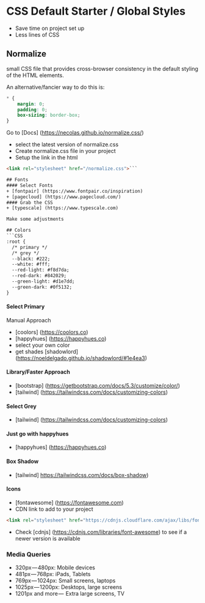 # CSS Default Starter / Global Styles

- Save time on project set up
- Less lines of CSS

## Normalize

small CSS file that provides cross-browser consistency in the default styling of the HTML elements.

An alternative/fancier way to do this is:

```CSS
* {
    margin: 0;
    padding: 0;
    box-sizing: border-box;
}
```

Go to [Docs] (<https://necolas.github.io/normalize.css/>)

- select the latest version of normalize.css
- Create normalize.css file in your project
- Setup the link in the html

````HTML
<link rel="stylesheet" href="/normalize.css">```

## Fonts
#### Select Fonts
+ [fontpair] (https://www.fontpair.co/inspiration)
+ [pagecloud] (https://www.pagecloud.com/)
#### Grab the CSS
+ [typescale] (https://www.typescale.com)

Make some adjustments

## Colors
```CSS
:root {
  /* primary */
  /* grey */
  --black: #222;
  --white: #fff;
  --red-light: #f8d7da;
  --red-dark: #842029;
  --green-light: #d1e7dd;
  --green-dark: #0f5132;
}
````

#### Select Primary

Manual Approach

- [coolors] (<https://coolors.co>)
- [happyhues] (<https://happyhues.co>)
- select your own color
- get shades [shadowlord] (<https://noeldelgado.github.io/shadowlord/#1e4ea3>)

#### Library/Faster Approach

- [bootstrap] (<https://getbootstrap.com/docs/5.3/customize/color/>)
- [tailwind] (<https://tailwindcss.com/docs/customizing-colors>)

#### Select Grey

- [tailwind] (<https://tailwindcss.com/docs/customizing-colors>)

#### Just go with happyhues

- [happyhues] (<https://happyhues.co>)

#### Box Shadow

- [tailwind] <https://tailwindcss.com/docs/box-shadow>)

#### Icons

- [fontawesome] (<https://fontawesome.com>)
- CDN link to add to your project

```HTML
<link rel="stylesheet" href="https://cdnjs.cloudflare.com/ajax/libs/font-awesome/6.4.2/css/all.min.css" integrity="sha512-z3gLpd7yknf1YoNbCzqRKc4qyor8gaKU1qmn+CShxbuBusANI9QpRohGBreCFkKxLhei6S9CQXFEbbKuqLg0DA==" crossorigin="anonymous" referrerpolicy="no-referrer" />
```

- Check [cdnjs] (<https://cdnjs.com/libraries/font-awesome>) to see if a newer version is available

### Media Queries

- 320px — 480px: Mobile devices
- 481px — 768px: iPads, Tablets
- 769px — 1024px: Small screens, laptops
- 1025px — 1200px: Desktops, large screens
- 1201px and more —  Extra large screens, TV
